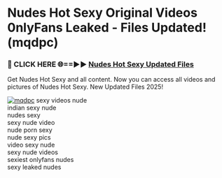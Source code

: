 # Nudes Hot Sexy Original Videos 0nlyFans Leaked - Files Updated! (mqdpc)

<h3>🔴 CLICK HERE 🌐==►► <a href="https://tinyurl.com/52m3yx9h" rel="nofollow">Nudes Hot Sexy Updated Files</a></h3>

Get Nudes Hot Sexy and all content. Now you can access all videos and pictures of Nudes Hot Sexy. New Updated Files 2025!

[![mqdpc](https://i.imgur.com/TnHtlc8.gif)](https://tinyurl.com/52m3yx9h)
sexy videos nude<br>
indian sexy nude<br>
nudes sexy<br>
sexy nude video<br>
nude porn sexy<br>
nude sexy pics<br>
video sexy nude<br>
sexy nude videos<br>
sexiest onlyfans nudes<br>
sexy leaked nudes